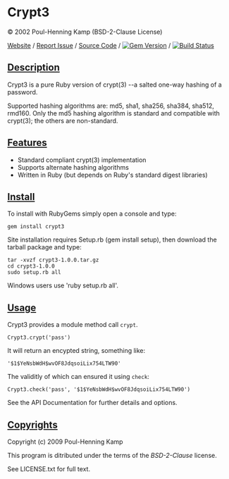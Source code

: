 # Crypt3

&copy; 2002 Poul-Henning Kamp (BSD-2-Clause License)

[Website](http://rubyworks.github.com/crypt3) /
[Report Issue](http://github.com/rubyworks/crypt3/issues) /
[Source Code](http://github.com/rubyworks/crypt3) /
[![Gem Version](https://badge.fury.io/rb/dotopts.png)](http://badge.fury.io/rb/crypt3) /
[![Build Status](https://secure.travis-ci.org/rubyworks/crypt3.png)](http://travis-ci.org/rubyworks/crypt3)


## [Description](#description)

Crypt3 is a pure Ruby version of crypt(3) --a salted one-way
hashing of a password.

Supported hashing algorithms are: md5, sha1, sha256, sha384,
sha512, rmd160. Only the md5 hashing algorithm is standard
and compatible with crypt(3); the others are non-standard.


## [Features](#features)

* Standard compliant crypt(3) implementation
* Supports alternate hashing algorithms
* Written in Ruby (but depends on Ruby's standard digest libraries)


## [Install](#install)

To install with RubyGems simply open a console and type:

    gem install crypt3

Site installation requires Setup.rb (gem install setup),
then download the tarball package and type:

    tar -xvzf crypt3-1.0.0.tar.gz
    cd crypt3-1.0.0
    sudo setup.rb all

Windows users use 'ruby setup.rb all'.


## [Usage](#usage)

Crypt3 provides a module method call `crypt`.

    Crypt3.crypt('pass')

It will return an encypted string, something like:

    '$1$YeNsbWdH$wvOF8JdqsoiLix754LTW90'

The validitly of which can ensured it using `check`:

    Crypt3.check('pass', '$1$YeNsbWdH$wvOF8JdqsoiLix754LTW90')

See the API Documentation for further details and options.


## [Copyrights](#copyright)

Copyright (c) 2009 Poul-Henning Kamp

This program is ditributed under the terms of the *BSD-2-Clause* license.

See LICENSE.txt for full text.
